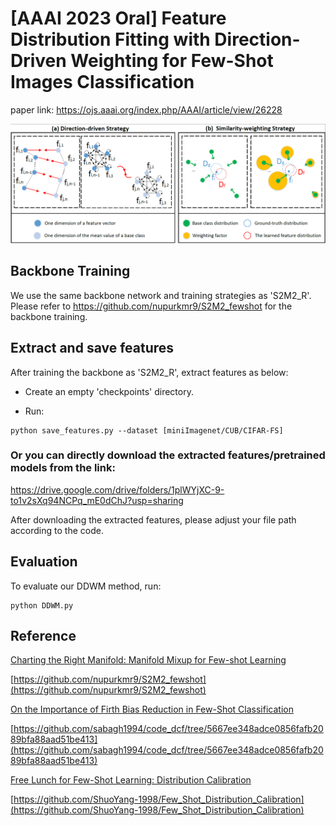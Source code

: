 #  [AAAI 2023 Oral] Feature Distribution Fitting with Direction-Driven Weighting for Few-Shot Images Classification

paper link: https://ojs.aaai.org/index.php/AAAI/article/view/26228

![](illustration.png)

## Backbone Training

We use the same backbone network and training strategies as 'S2M2_R'. Please refer to https://github.com/nupurkmr9/S2M2_fewshot for the backbone training.

## Extract and save features

After training the backbone as 'S2M2_R', extract features as below:

- Create an empty 'checkpoints' directory.

- Run:
```save_features
python save_features.py --dataset [miniImagenet/CUB/CIFAR-FS] 
```
### Or you can directly download the extracted features/pretrained models from the link:
https://drive.google.com/drive/folders/1plWYjXC-9-to1v2sXq94NCPq_mE0dChJ?usp=sharing


After downloading the extracted features, please adjust your file path according to the code.


## Evaluation

To evaluate our DDWM method, run:

```eval
python DDWM.py
```

## Reference

[Charting the Right Manifold: Manifold Mixup for Few-shot Learning](https://arxiv.org/pdf/1907.12087v3.pdf)

[https://github.com/nupurkmr9/S2M2_fewshot](https://github.com/nupurkmr9/S2M2_fewshot)

[On the Importance of Firth Bias Reduction in Few-Shot Classification](https://openreview.net/pdf?id=DNRADop4ksB)

[https://github.com/sabagh1994/code_dcf/tree/5667ee348adce0856fafb2089bfa88aad51be413](https://github.com/sabagh1994/code_dcf/tree/5667ee348adce0856fafb2089bfa88aad51be413)

[Free Lunch for Few-Shot Learning: Distribution Calibration](https://openreview.net/forum?id=JWOiYxMG92s)

[https://github.com/ShuoYang-1998/Few_Shot_Distribution_Calibration](https://github.com/ShuoYang-1998/Few_Shot_Distribution_Calibration)

